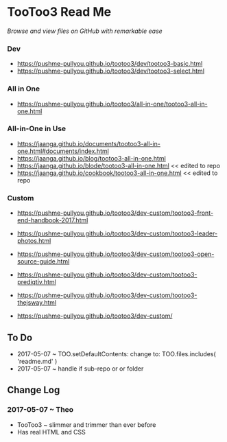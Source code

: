 <span style=display:none; >[You are now in GitHub source code view - click this link to view this read me file as a web page]( https://pushme-pullyou.github.io/tootoo3/index.html#README.md "View file as a web page." ) </span>


TooToo3 Read Me
===
_Browse and view files on GitHub with remarkable ease_


### Dev

* https://pushme-pullyou.github.io/tootoo3/dev/tootoo3-basic.html
* https://pushme-pullyou.github.io/tootoo3/dev/tootoo3-select.html

### All in One

* https://pushme-pullyou.github.io/tootoo3/all-in-one/tootoo3-all-in-one.html

### All-in-One in Use

* https://jaanga.github.io/documents/tootoo3-all-in-one.html#documents/index.html
* https://jaanga.github.io/blog/tootoo3-all-in-one.html
* https://jaanga.github.io/blode/tootoo3-all-in-one.html << edited to repo
* https://jaanga.github.io/cookbook/tootoo3-all-in-one.html << edited to repo

### Custom

* https://pushme-pullyou.github.io/tootoo3/dev-custom/tootoo3-front-end-handbook-2017.html
* https://pushme-pullyou.github.io/tootoo3/dev-custom/tootoo3-leader-photos.html
* https://pushme-pullyou.github.io/tootoo3/dev-custom/tootoo3-open-source-guide.html
* https://pushme-pullyou.github.io/tootoo3/dev-custom/tootoo3-prediqtiv.html
* https://pushme-pullyou.github.io/tootoo3/dev-custom/tootoo3-thejsway.html

* https://pushme-pullyou.github.io/tootoo3/dev-custom/



## To Do

* 2017-05-07 ~ TOO.setDefaultContents: change to: TOO.files.includes( 'readme.md' )
* 2017-05-07 ~ handle if sub-repo or or folder


## Change Log

### 2017-05-07 ~ Theo

* TooToo3 ~ slimmer and trimmer than ever before
* Has real HTML and CSS
